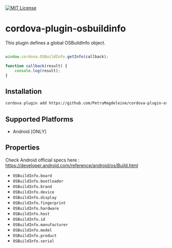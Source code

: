 [![MIT License](http://img.shields.io/badge/license-MIT-blue.svg?style=flat)](LICENSE)

# cordova-plugin-osbuildinfo

This plugin defines a global OSBuildInfo object.

```js

window.cordova.OSBuildInfo.getInfo(callback);

function callback(result) {
	console.log(result);
}
```

## Installation

```sh
cordova plugin add https://github.com/PetruMagdeleine/cordova-plugin-osbuildinfo.git
```

## Supported Platforms

* Android [ONLY]

## Properties

Check Android official specs here : https://developer.android.com/reference/android/os/Build.html

- `OSBuildInfo.board`
- `OSBuildInfo.bootloader`
- `OSBuildInfo.brand`
- `OSBuildInfo.device`
- `OSBuildInfo.display`
- `OSBuildInfo.fingerprint`
- `OSBuildInfo.hardware`
- `OSBuildInfo.host`
- `OSBuildInfo.id`
- `OSBuildInfo.manufacturer`
- `OSBuildInfo.model`
- `OSBuildInfo.product`
- `OSBuildInfo.serial`
